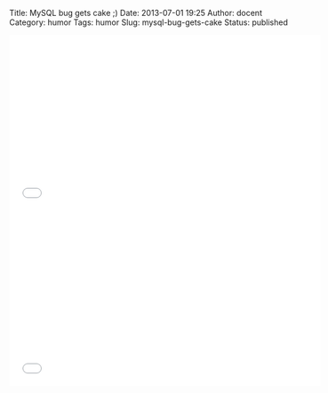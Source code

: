 Title: MySQL bug gets cake ;)
Date: 2013-07-01 19:25
Author: docent
Category: humor
Tags: humor
Slug: mysql-bug-gets-cake
Status: published

<!--:en--><iframe width="560" height="315" src="//www.youtube.com/embed/oAiVsbXVP6k?rel=0" frameborder="0" allowfullscreen></iframe><!--:--><!--:pl--><iframe width="560" height="315" src="//www.youtube.com/embed/oAiVsbXVP6k?rel=0" frameborder="0" allowfullscreen></iframe><!--:-->
